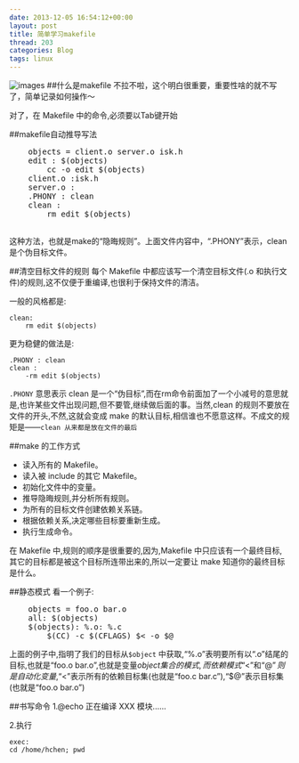 ```yaml
---
date: 2013-12-05 16:54:12+00:00
layout: post
title: 简单学习makefile
thread: 203
categories: Blog
tags: linux
---
```

![images](http://media-cache-ec0.pinimg.com/736x/66/60/70/666070c535e8d196b7166baa0e055bf2.jpg)
##什么是makefile
不拉不啦，这个明白很重要，重要性啥的就不写了，简单记录如何操作～

对了，在 Makefile 中的命令,必须要以Tab键开始

##makefile自动推导写法
<pre class="prettyprint linenums">
    objects = client.o server.o isk.h
    edit : $(objects)
        cc -o edit $(objects)
    client.o :isk.h
    server.o :
    .PHONY : clean
    clean :
        rm edit $(objects)
        
</pre>
这种方法，也就是make的“隐晦规则”。上面文件内容中，“.PHONY”表示，clean是个伪目标文件。

##清空目标文件的规则
每个 Makefile 中都应该写一个清空目标文件(.o 和执行文件)的规则,这不仅便于重编译,也很利于保持文件的清洁。

一般的风格都是:

    clean:
        rm edit $(objects)
更为稳健的做法是:

    .PHONY : clean
    clean :
        -rm edit $(objects)
`.PHONY` 意思表示 clean 是一个“伪目标”,而在rm命令前面加了一个小减号的意思就是,也许某些文件出现问题,但不要管,继续做后面的事。当然,clean 的规则不要放在文件的开头,不然,这就会变成 make 的默认目标,相信谁也不愿意这样。不成文的规矩是——`clean 从来都是放在文件的最后`

##make 的工作方式
*   读入所有的 Makefile。
*   读入被 include 的其它 Makefile。
*   初始化文件中的变量。
*   推导隐晦规则,并分析所有规则。
*   为所有的目标文件创建依赖关系链。
*   根据依赖关系,决定哪些目标要重新生成。
*   执行生成命令。

在 Makefile 中,规则的顺序是很重要的,因为,Makefile 中只应该有一个最终目标,其它的目标都是被这个目标所连带出来的,所以一定要让 make 知道你的最终目标是什么。

##静态模式
看一个例子:
<pre class="prettyprint linenums">
    objects = foo.o bar.o
    all: $(objects)
    $(objects): %.o: %.c
        $(CC) -c $(CFLAGS) $< -o $@
</pre>

上面的例子中,指明了我们的目标从`$object` 中获取,“%.o”表明要所有以“.o”结尾的目标,也就是“foo.o bar.o”,也就是变量$object 集合的模式,而依赖模式“%.c”则取模式“%.o”的“%”,也就是“foo bar”,并为其加下“.c”的后缀,于是,我们的依赖目标就是“foo.c bar.c”。而命令中的“$<”和“$@”则是自动化变量,“$<”表示所有的依赖目标集(也就是“foo.c bar.c”),“$@”表示目标集(也就是“foo.o bar.o”)

##书写命令
1.@echo 正在编译 XXX 模块......

2.执行

    exec:
    cd /home/hchen; pwd
    

